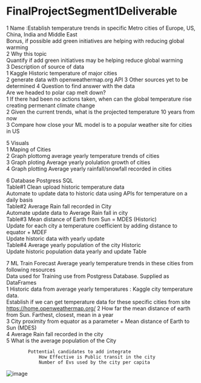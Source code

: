 # FinalProjectSegment1Deliverable
1	Name	:Establish temperature trends in specific Metro cities of Europe, US, China, India and Middle East									
		Bonus, if possible add green initiatives are helping with reducing global warming									
2	Why this topic										
		Quantify if add green initiatives may be helping reduce global warming									
3	Description of source of data										
		1	Kaggle Historic temperature of major cities								
		2	generate data with openweathermap.org API
    3 Other sources yet to be determined
4	Question to find answer with the data										
		Are we headed to polar cap melt down?									
		1	If there had been no actions taken, when can the global temperature rise creating permenant climate change								
		2	Given the current trends, what is the projected temperature 10 years from now								
		3	Compare how close your ML model is to a popular weather site for cities in US								
											
5	Visuals 	
    1	Maping of Cities 								
		2	Graph plottomg average yearly temperature trends of cities								
		3	Graph ploting Average yearly polulation growth of cities								
		4	Graph plotting Average yearly rainfall/snowfall recorded in cities								
											
6	Database	Postgress SQL									
		Table#1	Clean upload historic temperature data								
			Automate to update data to historic data using APIs for temperature on a daily basis								
		Table#2 	Average Rain fall recorded in City								
			Automate update data to Average Rain fall in city								
		Table#3	Mean distance of Earth from Sun = MDES (Historic)								
				Update for each city a temperature coefficient by adding distance to equator + MDEF 							
			Update historic data with yearly update								
		Table#4	Average yearly population of the city Historic								
			Update historic population data yearly and update Table								
											
7	ML	Train Forecast Average yearly temperature trends in these cities from following resources									
		Data used for Training use from Postgress Database. Supplied as DataFrames									
		1	Historic data from average yearly temperatures : Kaggle city temperature data. 								
			Establish if we can get temperature data for these specific cities from site								https://home.openweathermap.org/
		2	How far the mean distance of earth from Sun. Farthest, closest, mean in a year								
		3	City proximity from equator as a parameter + Mean distance of Earth to Sun (MDES)								
		4	Average Rain fall recorded in the city								
		5	What is the average population of the City								
											
			Pottential candidates to add integrate								
				How Effective is Public transit in the city							
				Number of Evs used by the city per capita							
![image](https://user-images.githubusercontent.com/6334337/140454687-06ac84c5-aad7-47a8-bcc9-72edf8e6ad86.png)
